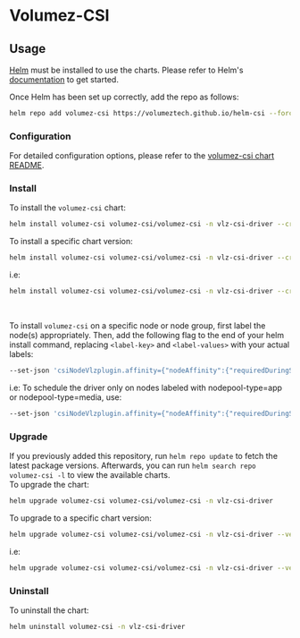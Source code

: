 # Volumez-CSI

## Usage

[Helm](https://helm.sh) must be installed to use the charts. Please refer to
Helm's [documentation](https://helm.sh/docs) to get started.

Once Helm has been set up correctly, add the repo as follows:

```bash
helm repo add volumez-csi https://volumeztech.github.io/helm-csi --force-update
```

### Configuration

For detailed configuration options, please refer to the [volumez-csi chart README](./charts/volumez-csi/README.md).

### Install

To install the `volumez-csi` chart:

```bash
helm install volumez-csi volumez-csi/volumez-csi -n vlz-csi-driver --create-namespace 
```

To install a specific chart version:
```bash
helm install volumez-csi volumez-csi/volumez-csi -n vlz-csi-driver --create-namespace --version VERSION_TAG
```
i.e:
```bash
helm install volumez-csi volumez-csi/volumez-csi -n vlz-csi-driver --create-namespace --version 1.31.0-rc.1
```
<br/>

To install `volumez-csi` on a specific node or node group, first label the node(s) appropriately.
Then, add the following flag to the end of your helm install command, replacing `<label-key>` and `<label-values>` with your actual labels:

```bash
--set-json 'csiNodeVlzplugin.affinity={"nodeAffinity":{"requiredDuringSchedulingIgnoredDuringExecution":{"nodeSelectorTerms":[{"matchExpressions":[{"key":"<label-key>","operator":"In","values":["<label-values>"]}]}]}}}'
```

i.e:
To schedule the driver only on nodes labeled with nodepool-type=app or nodepool-type=media, use:
```bash
--set-json 'csiNodeVlzplugin.affinity={"nodeAffinity":{"requiredDuringSchedulingIgnoredDuringExecution":{"nodeSelectorTerms":[{"matchExpressions":[{"key":"nodepool-type","operator":"In","values":["app", "media"]}]}]}}}'
```

### Upgrade

If you previously added this repository, run `helm repo update` to fetch the latest package versions.
Afterwards, you can run `helm search repo volumez-csi -l` to view the available charts.<br/>
To upgrade the chart:
  ```bash
  helm upgrade volumez-csi volumez-csi/volumez-csi -n vlz-csi-driver 
  ```

To upgrade to a specific chart version:
  ```bash
  helm upgrade volumez-csi volumez-csi/volumez-csi -n vlz-csi-driver --version VERSION_TAG
  ```
i.e:
  ```bash
  helm upgrade volumez-csi volumez-csi/volumez-csi -n vlz-csi-driver --version 1.31.0-rc.1
  ```

### Uninstall

To uninstall the chart:

```bash
helm uninstall volumez-csi -n vlz-csi-driver
```
